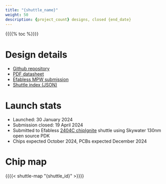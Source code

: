 ```yaml
---
title: "{shuttle_name}"
weight: 50
description: {project_count} designs, closed {end_date}
---
```


{{{{% toc %}}}}

# Design details

* [Github repository](https://github.com/TinyTapeout/tinytapeout-06)
* [PDF datasheet](https://tinytapeout.github.io/tinytapeout-06/datasheet.pdf)
* [Efabless MPW submission](https://repositories.efabless.com/urish/tinytapeout-06)
* [Shuttle index (JSON)](https://tinytapeout.github.io/tinytapeout-06/shuttle_index.json)

# Launch stats

* Launched: 30 January 2024
* Submission closed: 19 April 2024
* Submitted to Efabless [2404C chipIgnite](https://efabless.com/shuttle-status) shuttle using Skywater 130nm open source PDK
* Chips expected October 2024, PCBs expected December 2024

# Chip map

{{{{< shuttle-map "{shuttle_id}" >}}}}


